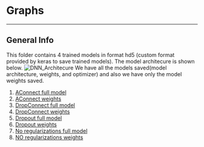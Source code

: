 # Graphs
***

## General Info
This folder contains 4 trained models in format hd5 (custom format provided by keras to save trained models). The model architecure is shown below.
![DNN_Architecure](Models/DNN_Architecure.jpg)
We have all the models saved(model architecture, weights, and optimizer) and also we have only the model weights saved.
1. [AConnect full model](aconnect_network.h5)
2. [AConnect weights](aconnect_nn_weights.h5)
3. [DropConnect full model](dropconnect_network.h5)
4. [DropConnect weights](dropconnect_nn_weights.h5)
5. [Dropout full model](dropout_network.h5)
6. [Dropout weights](dropout_nn_weights.h5)
7. [No regularizations full model](no_reg_network.h5)
8. [NO regularizations weights](noreg_nn_weights.h5)


